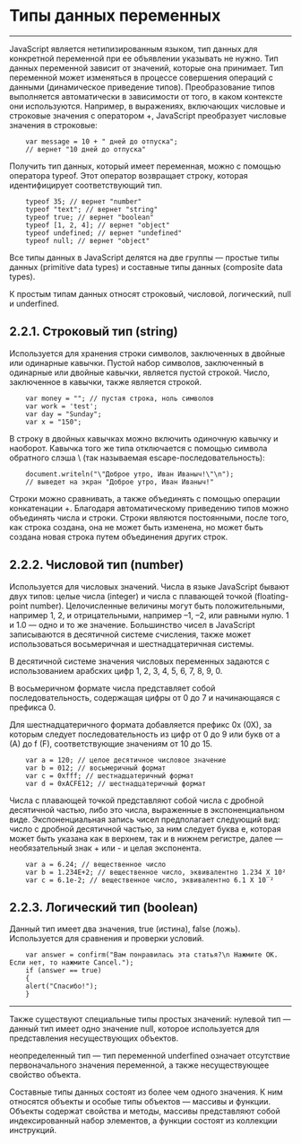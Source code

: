# Типы данных переменных #
***
JavaScript является нетипизированным языком, тип данных для конкретной переменной при ее объявлении указывать не нужно. Тип данных переменной зависит от значений, которые она принимает. Тип переменной может изменяться в процессе совершения операций с данными (динамическое приведение типов). Преобразование типов выполняется автоматически в зависимости от того, в каком контексте они используются. Например, в выражениях, включающих числовые и строковые значения с оператором +, JavaScript преобразует числовые значения в строковые:

		var message = 10 + " дней до отпуска";
		// вернет "10 дней до отпуска"	
Получить тип данных, который имеет переменная, можно с помощью оператора typeof. Этот оператор возвращает строку, которая идентифицирует соответствующий тип.

		typeof 35; // вернет "number"
		typeof "text"; // вернет "string"
		typeof true; // вернет "boolean"
		typeof [1, 2, 4]; // вернет "object"
		typeof undefined; // вернет "undefined"
		typeof null; // вернет "object" 
			
Все типы данных в JavaScript делятся на две группы — простые типы данных (primitive data types) и составные типы данных (composite data types).

К простым типам данных относят строковый, числовой, логический, null и underfined.

## 2.2.1. Строковый тип (string) ##

Используется для хранения строки символов, заключенных в двойные или одинарные кавычки. Пустой набор символов, заключенный в одинарные или двойные кавычки, является пустой строкой. Число, заключенное в кавычки, также является строкой.

		var money = ""; // пустая строка, ноль символов
		var work = 'test';
		var day = "Sunday";
		var x = "150";
				
В строку в двойных кавычках можно включить одиночную кавычку и наоборот. Кавычка того же типа отключается с помощью символа обратного слэша \ (так называемая escape-последовательность):

		document.writeln("\"Доброе утро, Иван Иваныч!\"\n");
		// выведет на экран "Доброе утро, Иван Иваныч!" 
				
Строки можно сравнивать, а также объединять с помощью операции конкатенации +. Благодаря автоматическому приведению типов можно объединять числа и строки. Строки являются постоянными, после того, как строка создана, она не может быть изменена, но может быть создана новая строка путем объединения других строк.

## 2.2.2. Числовой тип (number) ##

Используется для числовых значений. Числа в языке JavaScript бывают двух типов: целые числа (integer) и числа с плавающей точкой (floating-point number). Целочисленные величины могут быть положительными, например 1, 2, и отрицательными, например –1, –2, или равными нулю. 1 и 1.0 — одно и то же значение. Большинство чисел в JavaScript записываются в десятичной системе счисления, также может использоваться восьмеричная и шестнадцатеричная системы.

В десятичной системе значения числовых переменных задаются с использованием арабских цифр 1, 2, 3, 4, 5, 6, 7, 8, 9, 0.

В восьмеричном формате числа представляет собой последовательность, содержащая цифры от 0 до 7 и начинающаяся с префикса 0.

Для шестнадцатеричного формата добавляется префикс 0x (0X), за которым следует последовательность из цифр от 0 до 9 или букв от a (A) до f (F), соответствующие значениям от 10 до 15.

		var a = 120; // целое десятичное числовое значение
		var b = 012; // восьмеричный формат
		var c = 0xfff; // шестнадцатеричный формат
		var d = 0xACFE12; // шестнадцатеричный формат
				
Числа с плавающей точкой представляют собой числа с дробной десятичной частью, либо это числа, выраженные в экспоненциальном виде. Экспоненциальная запись чисел предполагает следующий вид: число с дробной десятичной частью, за ним следует буква e, которая может быть указана как в верхнем, так и в нижнем регистре, далее — необязательный знак + или - и целая экспонента.

		var a = 6.24; // вещественное число
		var b = 1.234E+2; // вещественное число, эквивалентно 1.234 Х 10²
		var c = 6.1e-2; // вещественное число, эквивалентно 6.1 Х 10‾² 
## 2.2.3. Логический тип (boolean) ##

Данный тип имеет два значения, true (истина), false (ложь). Используется для сравнения и проверки условий.

		var answer = confirm("Вам понравилась эта статья?\n Нажмите ОК. Если нет, то нажмите Cancel.");
		if (answer == true)
		{
		alert("Спасибо!");
		}
---

Также существуют специальные типы простых значений:
нулевой тип — данный тип имеет одно значение null, которое используется для представления несуществующих объектов.

неопределенный тип — тип переменной underfined означает отсутствие первоначального значения переменной, а также несуществующее свойство объекта.

Составные типы данных состоят из более чем одного значения. К ним относятся объекты и особые типы объектов — массивы и функции. Объекты содержат свойства и методы, массивы представляют собой индексированный набор элементов, а функции состоят из коллекции инструкций.